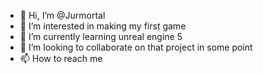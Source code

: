 - 👋 Hi, I’m @Jurmortal
- 👀 I’m interested in making my first game
- 🌱 I’m currently learning unreal engine 5
- 💞️ I’m looking to collaborate on that project in some point
- 📫 How to reach me 

<!---
Jurmortal/Jurmortal is a ✨ special ✨ repository because its `README.md` (this file) appears on your GitHub profile.
You can click the Preview link to take a look at your changes.
--->
